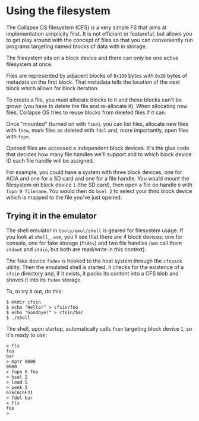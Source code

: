 # Using the filesystem

The Collapse OS filesystem (CFS) is a very simple FS that aims at implementation
simplicity first. It is not efficient or featureful, but allows you to get
play around with the concept of files so that you can conveniently run programs
targeting named blocks of data with in storage.

The filesystem sits on a block device and there can only be one active
filesystem at once.

Files are represented by adjacent blocks of `0x100` bytes with `0x20` bytes of
metadata on the first block. That metadata tells the location of the next block
which allows for block iteration.

To create a file, you must allocate blocks to it and these blocks can't be
grown (you have to delete the file and re-allocate it). When allocating new
files, Collapse OS tries to reuse blocks from deleted files if it can.

Once "mounted" (turned on with `fson`), you can list files, allocate new files
with `fnew`, mark files as deleted with `fdel` and, more importantly, open files
with `fopn`.

Opened files are accessed a independent block devices. It's the glue code that
decides how many file handles we'll support and to which block device ID each
file handle will be assigned.

For example, you could have a system with three block devices, one for ACIA and
one for a SD card and one for a file handle. You would mount the filesystem on
block device `1` (the SD card), then open a file on handle `0` with `fopn 0
filename`. You would then do `bsel 2` to select your third block device which
is mapped to the file you've just opened.

## Trying it in the emulator

The shell emulator in `tools/emul/shell` is geared for filesystem usage. If you
look at `shell_.asm`, you'll see that there are 4 block devices: one for
console, one for fake storage (`fsdev`) and two file handles (we call them
`stdout` and `stdin`, but both are read/write in this context).

The fake device `fsdev` is hooked to the host system through the `cfspack`
utility. Then the emulated shell is started, it checks for the existence of a
`cfsin` directory and, if it exists, it packs its content into a CFS blob and
shoves it into its `fsdev` storage.

To, to try it out, do this:

    $ mkdir cfsin
    $ echo "Hello!" > cfsin/foo
    $ echo "Goodbye!" > cfsin/bar
    $ ./shell

The shell, upon startup, automatically calls `fson` targeting block device `1`,
so it's ready to use:

    > fls
    foo
    bar
    > mptr 9000
    9000
    > fopn 0 foo
    > bsel 2
    > load 5
    > peek 5
    656C6C6F21
    > fdel bar
    > fls
    foo
    >

